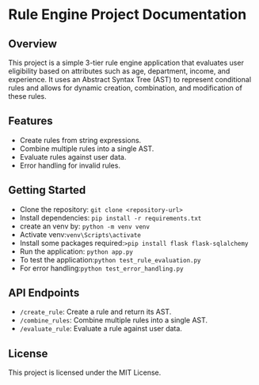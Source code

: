 # Rule Engine Project Documentation

## Overview
This project is a simple 3-tier rule engine application that evaluates user eligibility based on attributes such as age, department, income, and experience. It uses an Abstract Syntax Tree (AST) to represent conditional rules and allows for dynamic creation, combination, and modification of these rules.

## Features
- Create rules from string expressions.
- Combine multiple rules into a single AST.
- Evaluate rules against user data.
- Error handling for invalid rules.

## Getting Started
- Clone the repository: `git clone <repository-url>`
- Install dependencies: `pip install -r requirements.txt`
- create an venv by: `python -m venv venv`
- Activate venv:`venv\Scripts\activate`
- Install some packages required:`>pip install flask flask-sqlalchemy`
- Run the application: `python app.py`
- To test the application:`python test_rule_evaluation.py`
- For error handling:`python test_error_handling.py`

## API Endpoints
- `/create_rule`: Create a rule and return its AST.
- `/combine_rules`: Combine multiple rules into a single AST.
- `/evaluate_rule`: Evaluate a rule against user data.

## License
This project is licensed under the MIT License.

